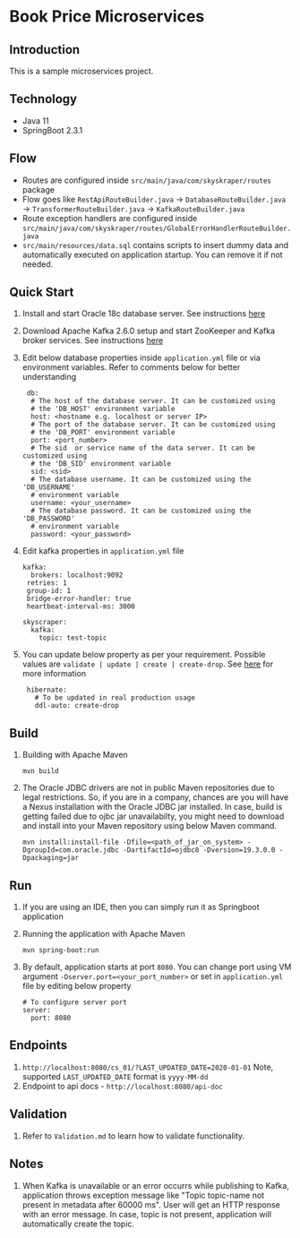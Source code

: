 # Book Price Microservices

## Introduction
This is a sample microservices project.

## Technology
 * Java 11
 * SpringBoot 2.3.1
 
## Flow
 * Routes are configured inside ``src/main/java/com/skyskraper/routes`` package
 * Flow goes like ``RestApiRouteBuilder.java`` &#8594; ``DatabaseRouteBuilder.java`` &#8594; ``TransformerRouteBuilder.java`` &#8594; ``KafkaRouteBuilder.java``
 * Route exception handlers are configured inside ``src/main/java/com/skyskraper/routes/GlobalErrorHandlerRouteBuilder.java``
 * ``src/main/resources/data.sql`` contains scripts to insert dummy data and automatically executed on application startup. You can remove it if not needed.

## Quick Start
1. Install and start Oracle 18c database server. See instructions [here](https://docs.oracle.com/en/database/oracle/oracle-database/18/install-and-upgrade.html) 
2. Download Apache Kafka 2.6.0 setup and start ZooKeeper and Kafka broker services. See instructions [here](https://kafka.apache.org/quickstart) 
2. Edit below database properties inside ``application.yml`` file or via environment variables. Refer to comments below for better understanding

   ```
    db:
     # The host of the database server. It can be customized using
     # the 'DB_HOST' environment variable
     host: <hostname e.g. localhost or server IP>
     # The port of the database server. It can be customized using
     # the 'DB_PORT' environment variable
     port: <port_number>
     # The sid  or service name of the data server. It can be customized using
     # the 'DB_SID' environment variable
     sid: <sid>
     # The database username. It can be customized using the 'DB_USERNAME'
     # environment variable
     username: <your_username>
     # The database password. It can be customized using the 'DB_PASSWORD'
     # environment variable
     password: <your_password>
   ```
3. Edit kafka properties in ``application.yml`` file

	```
	kafka:
	  brokers: localhost:9092
     retries: 1
     group-id: 1
     bridge-error-handler: true
     heartbeat-interval-ms: 3000
     
	skyscraper:
	  kafka:
	    topic: test-topic
	```
4. You can update below property as per your requirement. Possible values are ``validate | update | create | create-drop``. See [here](https://docs.jboss.org/hibernate/orm/5.2/userguide/html_single/Hibernate_User_Guide.html#configurations-hbmddl) for more information

   ```
    hibernate:
      # To be updated in real production usage
      ddl-auto: create-drop
   ```

## Build
1. Building with Apache Maven

    ```
    mvn build
    ```
    
2. The Oracle JDBC drivers are not in public Maven repositories due to legal restrictions. So, if you are in a company, chances are you will have a Nexus installation with the Oracle JDBC jar installed. In case, build is getting failed due to ojbc jar unavailabilty, you might need to download and install into your Maven repository using below Maven command. 

	```
	mvn install:install-file -Dfile=<path_of_jar_on_system> -DgroupId=com.oracle.jdbc -DartifactId=ojdbc8 -Dversion=19.3.0.0 -Dpackaging=jar
	```
    
## Run
1. If you are using an IDE, then you can simply run it as Springboot application
2. Running the application with Apache Maven

	```
	mvn spring-boot:run
	```
3. By default, application starts at port ``8080``. You can change port using VM argument ``-Dserver.port=<your_port_number>`` or set in ``application.yml`` file by editing below property


	```
	# To configure server port
    server:
      port: 8080
	```
	
## Endpoints
1. ``http://localhost:8080/cs_01/?LAST_UPDATED_DATE=2020-01-01`` Note, supported ``LAST_UPDATED_DATE`` format is ``yyyy-MM-dd``
2. Endpoint to api docs - ``http://localhost:8080/api-doc``
	
## Validation
1. Refer to ``Validation.md`` to learn how to validate functionality.

## Notes

1. When Kafka is unavailable or an error occurrs while publishing to Kafka, application throws exception message like "Topic topic-name not present in metadata after 60000 ms". User will get an HTTP response with an error message. In case, topic is not present, application will automatically create the topic. 
	
	
	 

